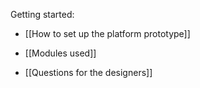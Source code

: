 Getting started:

* [[How to set up the platform prototype]]
* [[Modules used]]

* [[Questions for the designers]]